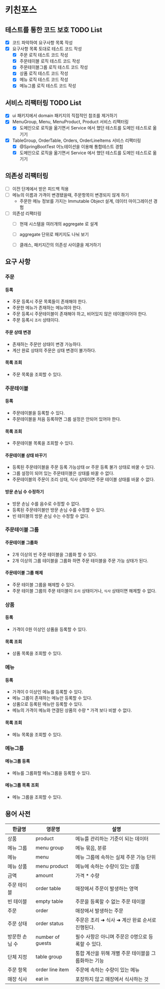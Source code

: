 # 키친포스

## 테스트를 통한 코드 보호 TODO List
- [x] 코드 파악하여 요구사항 목록 작성
- [x] 요구사항 목록 토대로 테스트 코드 작성
    - [x] 주문 로직 테스트 코드 작성
    - [x] 주문테이블 로직 테스트 코드 작성
    - [x] 주문테이블그룹 로직 테스트 코드 작성
    - [x] 상품 로직 테스트 코드 작성
    - [x] 메뉴 로직 테스트 코드 작성
    - [x] 메뉴그룹 로직 테스트 코드 작성
  
## 서비스 리팩터링 TODO List
- [x] ui 패키지에서 domain 패키지의 직접적인 참조를 제거하기
- [x] MenuGroup, Menu, MenuProduct, Product 서비스 리팩터링
  - [x] 도메인으로 로직을 옮기면서 Service 에서 했던 테스트를 도메인 테스트로 옮기기
- [x] TableGroup, OrderTable, Orders, OrderLineItems 서비스 리팩터링
  - [x] @SpringBootTest 어노테이션을 이용해 통합테스트 경험
  - [x] 도메인으로 로직을 옮기면서 Service 에서 했던 테스트를 도메인 테스트로 옮기기
  
## 의존성 리팩터링
- [ ] 이전 단계에서 받은 피드백 적용
- [ ] 메뉴의 이름과 가격이 변경됐을때, 주문항목이 변경되지 않게 하기
  * 주문한 메뉴 정보를 가지는 Immutable Object 설계, 데이터 마이그레이션 경험 
- [ ] 의존성 리팩터링
  - [ ] 현재 시스템을 여러개의 aggregate 로 설계
  - [ ] aggregate 단위로 패키지도 나눠 보기
  - [ ] 클래스, 패키지간의 의존성 사이클을 제거하기  

  
## 요구 사항

### 주문
#### 등록
* 주문 등록시 주문 목록들이 존재해야 한다.
* 주문한 메뉴가 존재하는 메뉴여야 한다.
* 주문 등록시 주문테이블이 존재해야 하고, 비어있지 않은 테이블이어야 한다.
* 주문 등록시 `조리` 상태이다.
#### 주문 상태 변경
* 존재하는 주문만 상태이 변경 가능하다.
* 계산 완료 상태의 주문은 상태 변경이 불가하다.
#### 목록 조회
* 주문 목록을 조회할 수 있다.

### 주문테이블
#### 등록
* 주문테이블을 등록할 수 있다.
* 주문테이블을 처음 등록하면 그룹 설정은 안되어 있어야 한다.
#### 목록 조회
* 주문테이블 목록을 조회할 수 있다.
#### 주문테이블 상태 바꾸기
* 등록된 주문테이블을 주문 등록 가능상태 or 주문 등록 불가 상태로 바꿀 수 있다.
* 그룹 설정이 되어 있는 주문테이블은 상태를 바꿀 수 없다.
* 주문테이블의 주문이 조리 상태, 식사 상태이면 주문 테이블 상태를 바꿀 수 없다. 
#### 방문 손님 수 수정하기
* 방문 손님 수를 음수로 수정할 수 없다.
* 등록된 주문테이블만 방문 손님 수를 수정할 수 있다.
* 빈 테이블의 방문 손님 수는 수정할 수 없다.

### 주문테이블 그룹
#### 주문테이블 그룹화
* 2개 이상의 빈 주문 테이블을 그룹화 할 수 있다. 
* 2개 이상의 그룹 테이블을 그룹화 하면 주문 테이블을 주문 가능 상태가 된다.
#### 주문테이블 그룹 해제
* 주문 테이블 그룹을 해제할 수 있다.
* 주문 테이블 그룹의 주문 테이블이 `조리` 상태이거나, `식사` 상태이면 해제할 수 없다.

### 상품  
#### 등록
* 가격이 0원 이상인 상품을 등록할 수 있다.
#### 목록 조회
* 상품 목록을 조회할 수 있다.

### 메뉴
#### 등록
* 가격이 0 이상인 메뉴를 등록할 수 있다.
* 메뉴 그룹이 존재하는 메뉴만 등록할 수 있다.
* 상품으로 등록된 메뉴만 등록할 수 있다.
* 메뉴의 가격이 메뉴와 연결된 상품의 수량 * 가격 보다 비쌀 수 없다.
#### 목록 조회
* 메뉴 목록을 조회할 수 있다.

### 메뉴그룹
#### 메뉴그룹 등록
* 메뉴를 그룹화할 메뉴그룹을 등록할 수 있다.
#### 메뉴그룹 목록 조회
* 메뉴 그룹을 조회할 수 있다.
## 용어 사전

| 한글명 | 영문명 | 설명 |
| --- | --- | --- |
| 상품 | product | 메뉴를 관리하는 기준이 되는 데이터 |
| 메뉴 그룹 | menu group | 메뉴 묶음, 분류 |
| 메뉴 | menu | 메뉴 그룹에 속하는 실제 주문 가능 단위 |
| 메뉴 상품 | menu product | 메뉴에 속하는 수량이 있는 상품 |
| 금액 | amount | 가격 * 수량 |
| 주문 테이블 | order table | 매장에서 주문이 발생하는 영역 |
| 빈 테이블 | empty table | 주문을 등록할 수 없는 주문 테이블 |
| 주문 | order | 매장에서 발생하는 주문 |
| 주문 상태 | order status | 주문은 조리 ➜ 식사 ➜ 계산 완료 순서로 진행된다. |
| 방문한 손님 수 | number of guests | 필수 사항은 아니며 주문은 0명으로 등록할 수 있다. |
| 단체 지정 | table group | 통합 계산을 위해 개별 주문 테이블을 그룹화하는 기능 |
| 주문 항목 | order line item | 주문에 속하는 수량이 있는 메뉴 |
| 매장 식사 | eat in | 포장하지 않고 매장에서 식사하는 것 |
